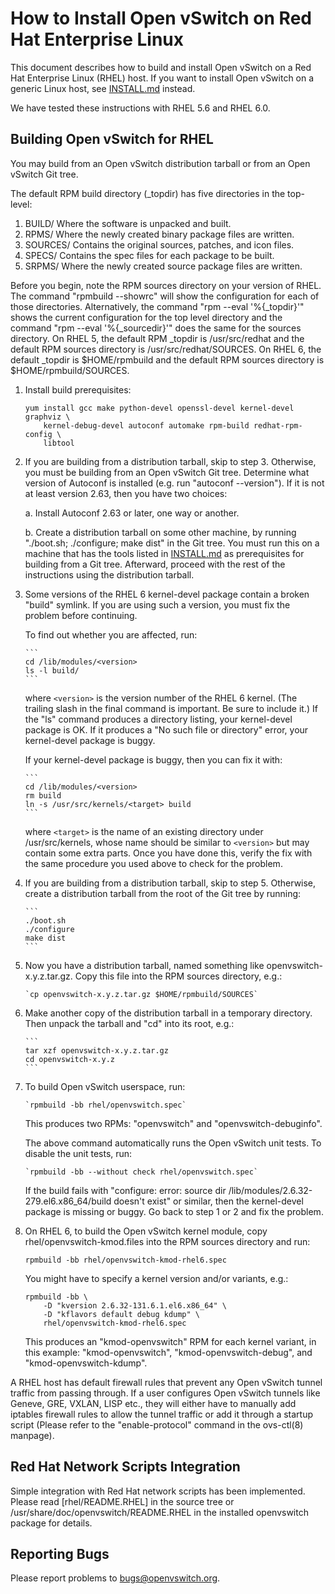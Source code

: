 How to Install Open vSwitch on Red Hat Enterprise Linux
=======================================================

This document describes how to build and install Open vSwitch on a Red
Hat Enterprise Linux (RHEL) host.  If you want to install Open vSwitch
on a generic Linux host, see [INSTALL.md] instead.

We have tested these instructions with RHEL 5.6 and RHEL 6.0.

Building Open vSwitch for RHEL
------------------------------

You may build from an Open vSwitch distribution tarball or from an
Open vSwitch Git tree.

The default RPM build directory (_topdir) has five directories in
the top-level:
1. BUILD/ Where the software is unpacked and built.
2. RPMS/ Where the newly created binary package files are written.
3. SOURCES/ Contains the original sources, patches, and icon files.
4. SPECS/ Contains the spec files for each package to be built.
5. SRPMS/ Where the newly created source package files are written.

Before you begin, note the RPM sources directory on your version of
RHEL.  The command "rpmbuild --showrc" will show the configuration
for each of those directories. Alternatively, the command "rpm --eval
 '%{_topdir}'" shows the current configuration for the top level
directory and the command "rpm --eval '%{_sourcedir}'" does the same
for the sources directory. On RHEL 5, the default RPM _topdir is
/usr/src/redhat and the default RPM sources directory is
/usr/src/redhat/SOURCES. On RHEL 6, the default _topdir is
$HOME/rpmbuild and the default RPM sources directory is
$HOME/rpmbuild/SOURCES.

1. Install build prerequisites:

   ```
   yum install gcc make python-devel openssl-devel kernel-devel graphviz \
       kernel-debug-devel autoconf automake rpm-build redhat-rpm-config \
       libtool
   ```

2. If you are building from a distribution tarball, skip to step 3.
   Otherwise, you must be building from an Open vSwitch Git tree.
   Determine what version of Autoconf is installed (e.g. run "autoconf
   --version").  If it is not at least version 2.63, then you have two
   choices:

     a. Install Autoconf 2.63 or later, one way or another.

     b. Create a distribution tarball on some other machine, by
        running "./boot.sh; ./configure; make dist" in the Git tree.
        You must run this on a machine that has the tools listed in
        [INSTALL.md] as prerequisites for building from a Git tree.
        Afterward, proceed with the rest of the instructions using
		the distribution tarball.

3. Some versions of the RHEL 6 kernel-devel package contain a broken
   "build" symlink.  If you are using such a version, you must fix
   the problem before continuing.

   To find out whether you are affected, run:

       ```
       cd /lib/modules/<version>
       ls -l build/
	   ```

   where `<version>` is the version number of the RHEL 6 kernel.  (The
   trailing slash in the final command is important.  Be sure to include
   it.)  If the "ls" command produces a directory listing, your
   kernel-devel package is OK.  If it produces a "No such file or
   directory" error, your kernel-devel package is buggy.

   If your kernel-devel package is buggy, then you can fix it with:

       ```
       cd /lib/modules/<version>
       rm build
       ln -s /usr/src/kernels/<target> build
	   ```

   where `<target>` is the name of an existing directory under
   /usr/src/kernels, whose name should be similar to `<version>` but may
   contain some extra parts.  Once you have done this, verify the fix with
   the same procedure you used above to check for the problem.

4. If you are building from a distribution tarball, skip to step 5.
   Otherwise, create a distribution tarball from the root of the Git
   tree by running:

       ```
       ./boot.sh
       ./configure
       make dist
	   ```

5. Now you have a distribution tarball, named something like
   openvswitch-x.y.z.tar.gz.  Copy this file into the RPM sources
   directory, e.g.:

       `cp openvswitch-x.y.z.tar.gz $HOME/rpmbuild/SOURCES`

6. Make another copy of the distribution tarball in a temporary
   directory.  Then unpack the tarball and "cd" into its root, e.g.:

       ```
       tar xzf openvswitch-x.y.z.tar.gz
       cd openvswitch-x.y.z
	   ```

7. To build Open vSwitch userspace, run:

       `rpmbuild -bb rhel/openvswitch.spec`

   This produces two RPMs: "openvswitch" and "openvswitch-debuginfo".

   The above command automatically runs the Open vSwitch unit tests.
   To disable the unit tests, run:

       `rpmbuild -bb --without check rhel/openvswitch.spec`

   If the build fails with "configure: error: source dir
   /lib/modules/2.6.32-279.el6.x86_64/build doesn't exist" or similar,
   then the kernel-devel package is missing or buggy.  Go back to step
   1 or 2 and fix the problem.

8. On RHEL 6, to build the Open vSwitch kernel module, copy
   rhel/openvswitch-kmod.files into the RPM sources directory and run:

	`rpmbuild -bb rhel/openvswitch-kmod-rhel6.spec`

   You might have to specify a kernel version and/or variants, e.g.:

    ```
	rpmbuild -bb \
		-D "kversion 2.6.32-131.6.1.el6.x86_64" \
		-D "kflavors default debug kdump" \
		rhel/openvswitch-kmod-rhel6.spec
	```

   This produces an "kmod-openvswitch" RPM for each kernel variant, in
   this example: "kmod-openvswitch", "kmod-openvswitch-debug", and
   "kmod-openvswitch-kdump".

A RHEL host has default firewall rules that prevent any Open vSwitch tunnel
traffic from passing through. If a user configures Open vSwitch tunnels like
Geneve, GRE, VXLAN, LISP etc., they will either have to manually add iptables
firewall rules to allow the tunnel traffic or add it through a startup script
(Please refer to the "enable-protocol" command in the ovs-ctl(8) manpage).

Red Hat Network Scripts Integration
-----------------------------------

Simple integration with Red Hat network scripts has been implemented.
Please read [rhel/README.RHEL] in the source tree or
/usr/share/doc/openvswitch/README.RHEL in the installed openvswitch
package for details.

Reporting Bugs
--------------

Please report problems to bugs@openvswitch.org.

[INSTALL.md]:INSTALL.md
[rhel/README.RHEL.md]:rhel/README.RHEL.md
